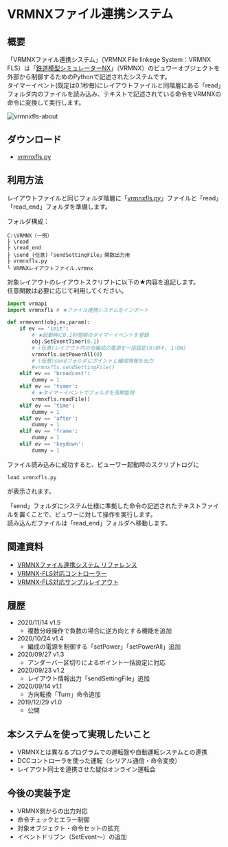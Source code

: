 # VRMNXファイル連携システム

## 概要
「VRMNXファイル連携システム」（VRMNX File linkege System：VRMNX FLS）は「[鉄道模型シミュレーターNX](http://www.imagic.co.jp/hobby/products/vrmnx/ "鉄道模型シミュレーターNX")」（VRMNX）のビュワーオブジェクトを外部から制御するためのPythonで記述されたシステムです。  
タイマーイベント(既定は0.1秒毎)にレイアウトファイルと同階層にある「read」フォルダ内のファイルを読み込み、テキストで記述されている命令をVRMNXの命令に変換して実行します。

![vrmnxfls-about](https://user-images.githubusercontent.com/66538961/107119739-e9334300-68cc-11eb-8f29-7ed26ccc383b.png)

## ダウンロード
- [vrmnxfls.py](https://raw.githubusercontent.com/CaldiaNX/vrmnxfls/main/vrmnxfls.py])

## 利用方法
レイアウトファイルと同じフォルダ階層に「[vrmnxfls.py](vrmnxfls.py])」ファイルと「read」「read_end」フォルダを準備します。  

フォルダ構成：
```
C:\VRMNX（一例）
├ \read
├ \read_end
├ \send (任意)「sendSettingFile」関数出力用
├ vrmnxfls.py
└ VRMNXレイアウトファイル.vrmnx
```

対象レイアウトのレイアウトスクリプトに以下の★内容を追記します。  
任意関数は必要に応じて利用してください。

```py
import vrmapi
import vrmnxfls # ★ファイル連携システムをインポート

def vrmevent(obj,ev,param):
    if ev == 'init':
        # ★起動時に0.1秒間隔のタイマーイベントを登録
        obj.SetEventTimer(0.1)
        # (任意)レイアウト内の全編成の電源を一括設定(0:OFF, 1:ON)
        vrmnxfls.setPowerAll(0)
        # (任意)sendフォルダにポイントと編成情報を出力
        #vrmnxfls.sendSettingFile()
    elif ev == 'broadcast':
        dummy = 1
    elif ev == 'timer':
        # ★タイマーイベントでフォルダを周期監視
        vrmnxfls.readFile()
    elif ev == 'time':
        dummy = 1
    elif ev == 'after':
        dummy = 1
    elif ev == 'frame':
        dummy = 1
    elif ev == 'keydown':
        dummy = 1
```

ファイル読み込みに成功すると、ビューワー起動時のスクリプトログに

```
load vrmnxfls.py
```

が表示されます。  

「send」フォルダにシステム仕様に準拠した命令の記述されたテキストファイルを置くことで、ビュワーに対して操作を実行します。  
読み込んだファイルは「read_end」フォルダへ移動します。

## 関連資料
- [VRMNXファイル連携システム リファレンス](REFERENCE.md])
- [VRMNX-FLS対応コントローラー](vrmnxflsNetController.md])
- [VRMNX-FLS対応サンプルレイアウト](vrmnxflsSampleLayout.md])

## 履歴
- 2020/11/14 v1.5
  - 複数分岐操作で負数の場合に逆方向とする機能を追加
- 2020/10/24 v1.4
  - 編成の電源を制御する「setPower」「setPowerAll」追加
- 2020/09/27 v1.3
  - アンダーバー区切りによるポイント一括設定に対応
- 2020/09/23 v1.2
  - レイアウト情報出力「sendSettingFile」追加
- 2020/09/14 v1.1
  - 方向転換「Turn」命令追加
- 2019/12/29 v1.0
  - 公開

## 本システムを使って実現したいこと
- VRMNXとは異なるプログラムでの運転盤や自動運転システムとの連携
- DCCコントローラを使った運転（シリアル通信・命令変換）
- レイアウト同士を連携させた疑似オンライン運転会

## 今後の実装予定
- VRMNX側からの出力対応
- 命令チェックとエラー制御
- 対象オブジェクト・命令セットの拡充
- イベントドリブン（SetEvent～）の追加
